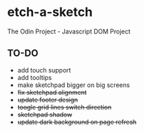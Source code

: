 # etch-a-sketch
The Odin Project - Javascript DOM Project

## TO-DO

- add touch support
- add tooltips
- make sketchpad bigger on big screens
- ~~fix sketchpad alignment~~
- ~~update footer design~~
- ~~toogle grid lines switch direction~~
- ~~sketchpad shadow~~
- ~~update dark background on page refresh~~